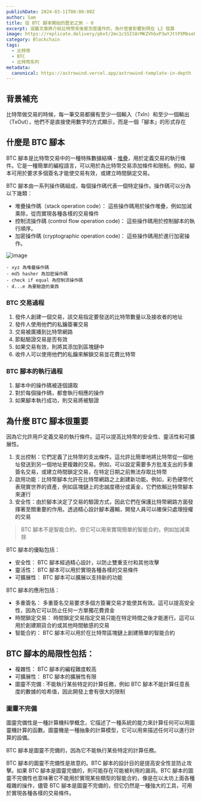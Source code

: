 ```yaml
---
publishDate: 2024-03-11T00:00:00Z
author: Sam
title: 從 BTC 腳本開始的歷史之旅 - 0
excerpt: 這篇文章將介紹比特幣背後是怎麼運作的，為什麼會影響到現在 L2 發展
image: https://replicate.delivery/pbxt/2mc1cS5IS8rMKZVhbxP3wYJttPXMbsehZS10SyIQdxMtfLfkA/out-0.png
category: Blockchain
tags:
  - 比特幣
  - BTC
  - 比特幣系列
metadata:
  canonical: https://astrowind.vercel.app/astrowind-template-in-depth
---
```


## 背景補充

比特幣做交易的時候，每一筆交易都擁有至少一個輸入（TxIn）和至少一個輸出（TxOut），他們不是直接使用數字的方式顯示，而是一個「腳本」的形式存在

## 什麼是 BTC 腳本

BTC 腳本是比特幣交易中的一種特殊數據結構 - [堆疊](https://surreal.tw/program/note/stack)，用於定義交易的執行條件。它是一種簡單的編程語言，可以用於為比特幣交易添加條件和限制。例如，腳本可用於要求多個簽名才能使交易有效，或建立時間鎖定交易。

BTC 腳本由一系列操作碼組成，每個操作碼代表一個特定操作。操作碼可以分為以下幾類：
- 堆疊操作碼（stack operation code）： 這些操作碼用於操作堆疊，例如加減乘除，從而實現各種各樣的交易條件
- 控制流操作碼 (control flow operation code)： 這些操作碼用於控制腳本的執行順序。
- 加密操作碼 (cryptographic operation code)： 這些操作碼用於進行加密操作。

![image](https://hackmd.io/_uploads/HyGSgB6_p.png)
```
- xyz 為堆疊操作碼
- md5 hasher 為加密操作碼
- check if equal 為控制流操作碼
- d...e 為要驗證的東西
```
### BTC 交易過程

1. 發件人創建一個交易，該交易指定要發送的比特幣數量以及接收者的地址
2. 發件人使用他們的私鑰簽署交易
3. 交易被廣播到比特幣網路
4. 節點驗證交易是否有效
5. 如果交易有效，則將其添加到區塊鏈中
6. 收件人可以使用他們的私鑰來解鎖交易並花費比特幣

### BTC 腳本的執行過程
1. 腳本中的操作碼被逐個讀取
2. 對於每個操作碼，都會執行相應的操作
3. 如果腳本執行成功，則交易將被驗證

## 為什麼 BTC 腳本很重要

因為它允許用戶定義交易的執行條件。這可以提高比特幣的安全性、靈活性和可擴展性。
1. 支出控制：它們定義了比特幣的支出條件。這允許比簡單地將比特幣從一個地址發送到另一個地址更複雜的交易。例如，可以設定需要多方批准支出的多重簽名交易，或建立時間鎖定交易，在特定日期之前無法存取比特幣
2. 啟用功能：比特幣腳本允許在比特幣網路之上創建新功能。例如，彩色硬幣代表現實世界的資產，例如區塊鏈上的忠誠度積分或黃金，它們依賴比特幣腳本來運行
3. 安全性：由於腳本決定了交易的驗證方式，因此它們在保護比特幣網路方面發揮著至關重要的作用。透過精心設計腳本邏輯，開發人員可以確保只處理授權的交易

> BTC 腳本不是智能合約，但它可以用來實現簡單的智能合約，例如加減乘除

BTC 腳本的優點包括：
- 安全性： BTC 腳本經過精心設計，以防止雙重支付和其他攻擊
- 靈活性： BTC 腳本可以用於實現各種各樣的交易條件
- 可擴展性： BTC 腳本可以擴展以支持新的功能

BTC 腳本的應用包括：
- 多重簽名： 多重簽名交易要求多個方簽署交易才能使其有效。這可以提高安全性，因為它可以防止任何一方單獨花費資金
- 時間鎖定交易： 時間鎖定交易指定交易只能在特定時間之後才能進行。這可以用於創建期貨合約或其他時間敏感的交易
- 智能合約： BTC 腳本可以用於在比特幣區塊鏈上創建簡單的智能合約

## BTC 腳本的局限性包括：
- 複雜性： BTC 腳本的編程難度較高
- 可擴展性： BTC 腳本的擴展性有限
- 圖靈不完備 : 不能執行某些特定的計算任務，例如 BTC 腳本不能計算任意長度的數據的哈希值，因此開發上會有很大的限制

### 圖靈不完備

圖靈完備性是一種計算機科學概念，它描述了一種系統的能力來計算任何可以用圖靈機計算的函數。圖靈機是一種抽象的計算模型，它可以用來描述任何可以進行計算的設備。

BTC 腳本是圖靈不完備的，因為它不能執行某些特定的計算任務。

BTC 腳本的圖靈不完備性是故意的。BTC 腳本的設計目的是提高安全性並防止攻擊。如果 BTC 腳本是圖靈完備的，則可能存在可能被利用的漏洞。BTC 腳本的圖靈不完備性也意味著它不能用於實現某些類型的智能合約，像是在以太坊上面各種複雜的操作，儘管 BTC 腳本是圖靈不完備的，但它仍然是一種強大的工具，可用於實現各種各樣的交易條件。
